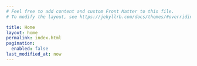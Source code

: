 ```yaml
---
# Feel free to add content and custom Front Matter to this file.
# To modify the layout, see https://jekyllrb.com/docs/themes/#overriding-theme-defaults

title: Home
layout: home
permalink: index.html
pagination:
  enabled: false
last_modified_at: now
---
```

